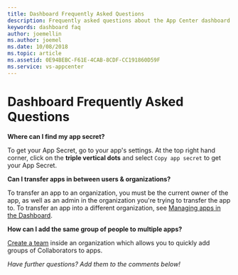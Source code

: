 ```yaml
---
title: Dashboard Frequently Asked Questions
description: Frequently asked questions about the App Center dashboard.
keywords: dashboard faq
author: joemellin
ms.author: joemel
ms.date: 10/08/2018
ms.topic: article
ms.assetid: 0E94BEBC-F61E-4CAB-8CDF-CC191860D59F
ms.service: vs-appcenter
---
```


# Dashboard Frequently Asked Questions

**Where can I find my app secret?**

To get your App Secret, go to your app's settings. At the top right hand corner, click on the **triple vertical dots** and select `Copy app secret` to get your App Secret.

**Can I transfer apps in between users & organizations?**

To transfer an app to an organization, you must be the current owner of the app, as well as an admin in the organization you're trying to transfer the app to. To transfer an app into a different organization, see [Managing apps in the Dashboard](~/dashboard/creating-and-managing-apps.md#transferring-an-app).

**How can I add the same group of people to multiple apps?**

[Create a team](~/dashboard/creating-and-managing-teams.md) inside an organization which allows you to quickly add groups of Collaborators to apps.

*Have further questions? Add them to the comments below!*
